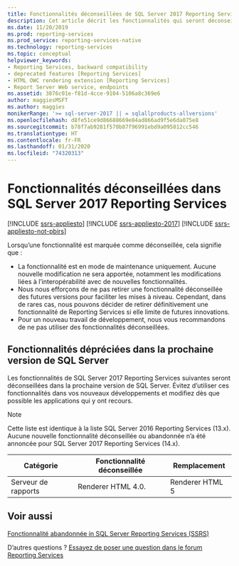 ```yaml
---
title: Fonctionnalités déconseillées de SQL Server 2017 Reporting Services | Microsoft Docs
description: Cet article décrit les fonctionnalités qui seront déconseillées dans la prochaine version de SQL Server Reporting Services.
ms.date: 11/20/2019
ms.prod: reporting-services
ms.prod_service: reporting-services-native
ms.technology: reporting-services
ms.topic: conceptual
helpviewer_keywords:
- Reporting Services, backward compatibility
- deprecated features [Reporting Services]
- HTML OWC rendering extension [Reporting Services]
- Report Server Web service, endpoints
ms.assetid: 3876c01e-f81d-4cce-9104-5106a8c369e6
author: maggiesMSFT
ms.author: maggies
monikerRange: '>= sql-server-2017 || = sqlallproducts-allversions'
ms.openlocfilehash: d8fe51ce9d86688669e84ad866ad9f5e6da075e8
ms.sourcegitcommit: b78f7ab9281f570b87f96991ebd9a095812cc546
ms.translationtype: HT
ms.contentlocale: fr-FR
ms.lasthandoff: 01/31/2020
ms.locfileid: "74320313"
---
```

# <a name="deprecated-features-in-sql-server-2017-reporting-services"></a>Fonctionnalités déconseillées dans SQL Server 2017 Reporting Services

[!INCLUDE [ssrs-appliesto](../includes/ssrs-appliesto.md)] [!INCLUDE [ssrs-appliesto-2017](../includes/ssrs-appliesto-2017.md)] [!INCLUDE [ssrs-appliesto-not-pbirs](../includes/ssrs-appliesto-not-pbirs.md)]

Lorsqu’une fonctionnalité est marquée comme déconseillée, cela signifie que :

- La fonctionnalité est en mode de maintenance uniquement. Aucune nouvelle modification ne sera apportée, notamment les modifications liées à l’interopérabilité avec de nouvelles fonctionnalités.
- Nous nous efforçons de ne pas retirer une fonctionnalité déconseillée des futures versions pour faciliter les mises à niveau. Cependant, dans de rares cas, nous pouvons décider de retirer définitivement une fonctionnalité de Reporting Services si elle limite de futures innovations.
- Pour un nouveau travail de développement, nous vous recommandons de ne pas utiliser des fonctionnalités déconseillées.

## <a name="features-deprecated-in-the-next-version-of-sql-server"></a>Fonctionnalités dépréciées dans la prochaine version de SQL Server

Les fonctionnalités de SQL Server 2017 Reporting Services suivantes seront déconseillées dans la prochaine version de SQL Server. Évitez d’utiliser ces fonctionnalités dans vos nouveaux développements et modifiez dès que possible les applications qui y ont recours.

> [!NOTE]
> Cette liste est identique à la liste SQL Server 2016 Reporting Services (13.x). Aucune nouvelle fonctionnalité déconseillée ou abandonnée n’a été annoncée pour SQL Server 2017 Reporting Services (14.x).


| **Catégorie** | **Fonctionnalité déconseillée** | **Remplacement** |
| --- | --- | --- |
| Serveur de rapports | Renderer HTML 4.0. | Renderer HTML 5 |

## <a name="see-also"></a>Voir aussi

[Fonctionnalité abandonnée in SQL Server Reporting Services (SSRS)](discontinued-functionality-to-sql-server-reporting-services-in-sql-server.md)

D’autres questions ? [Essayez de poser une question dans le forum Reporting Services](https://go.microsoft.com/fwlink/?LinkId=620231)
